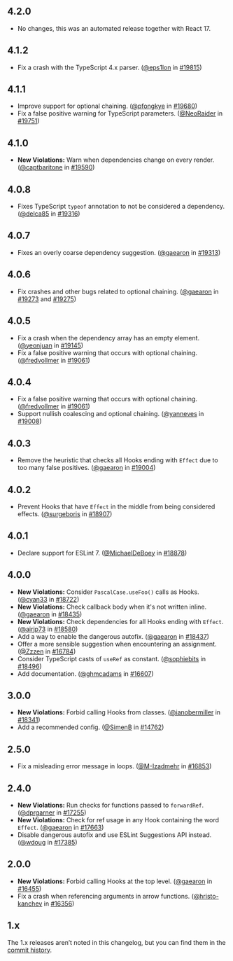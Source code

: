 ## 4.2.0

* No changes, this was an automated release together with React 17.

## 4.1.2
* Fix a crash with the TypeScript 4.x parser. ([@eps1lon](https://github.com/eps1lon) in [#19815](https://github.com/facebook/react/pull/19815))

## 4.1.1
* Improve support for optional chaining. ([@pfongkye](https://github.com/pfongkye) in [#19680](https://github.com/facebook/react/pull/19680))
* Fix a false positive warning for TypeScript parameters. ([@NeoRaider](https://github.com/NeoRaider) in [#19751](https://github.com/facebook/react/pull/19751))

## 4.1.0
* **New Violations:** Warn when dependencies change on every render. ([@captbaritone](https://github.com/captbaritone) in [#19590](https://github.com/facebook/react/pull/19590))

## 4.0.8
* Fixes TypeScript `typeof` annotation to not be considered a dependency. ([@delca85](https://github.com/delca85) in [#19316](https://github.com/facebook/react/pull/19316))

## 4.0.7
* Fixes an overly coarse dependency suggestion. ([@gaearon](https://github.com/gaearon) in [#19313](https://github.com/facebook/react/pull/19313))

## 4.0.6
* Fix crashes and other bugs related to optional chaining. ([@gaearon](https://github.com/gaearon) in [#19273](https://github.com/facebook/react/pull/19273) and [#19275](https://github.com/facebook/react/pull/19275))

## 4.0.5
* Fix a crash when the dependency array has an empty element. ([@yeonjuan](https://github.com/yeonjuan) in [#19145](https://github.com/facebook/react/pull/19145))
* Fix a false positive warning that occurs with optional chaining. ([@fredvollmer](https://github.com/fredvollmer) in [#19061](https://github.com/facebook/react/pull/19061))

## 4.0.4
* Fix a false positive warning that occurs with optional chaining. ([@fredvollmer](https://github.com/fredvollmer) in [#19061](https://github.com/facebook/react/pull/19061))
* Support nullish coalescing and optional chaining. ([@yanneves](https://github.com/yanneves) in [#19008](https://github.com/facebook/react/pull/19008))

## 4.0.3
* Remove the heuristic that checks all Hooks ending with `Effect` due to too many false positives. ([@gaearon](https://github.com/gaearon) in [#19004](https://github.com/facebook/react/pull/19004))

## 4.0.2
* Prevent Hooks that have `Effect` in the middle from being considered effects. ([@surgeboris](https://github.com/surgeboris) in [#18907](https://github.com/facebook/react/pull/18907))

## 4.0.1
* Declare support for ESLint 7. ([@MichaelDeBoey](https://github.com/MichaelDeBoey) in [#18878](https://github.com/facebook/react/pull/18878))

## 4.0.0

* **New Violations:** Consider `PascalCase.useFoo()` calls as Hooks. ([@cyan33](https://github.com/cyan33) in [#18722](https://github.com/facebook/react/pull/18722))
* **New Violations:** Check callback body when it's not written inline. ([@gaearon](https://github.com/gaearon) in [#18435](https://github.com/facebook/react/pull/18435))
* **New Violations:** Check dependencies for all Hooks ending with `Effect`. ([@airjp73](https://github.com/airjp73) in [#18580](https://github.com/facebook/react/pull/18580))
* Add a way to enable the dangerous autofix. ([@gaearon](https://github.com/gaearon) in [#18437](https://github.com/facebook/react/pull/18437))
* Offer a more sensible suggestion when encountering an assignment. ([@Zzzen](https://github.com/Zzzen) in [#16784](https://github.com/facebook/react/pull/16784))
* Consider TypeScript casts of `useRef` as constant. ([@sophiebits](https://github.com/sophiebits) in [#18496](https://github.com/facebook/react/pull/18496))
* Add documentation. ([@ghmcadams](https://github.com/ghmcadams) in [#16607](https://github.com/facebook/react/pull/16607))

## 3.0.0

* **New Violations:** Forbid calling Hooks from classes. ([@ianobermiller](https://github.com/ianobermiller) in [#18341](https://github.com/facebook/react/pull/18341))
* Add a recommended config. ([@SimenB](https://github.com/SimenB) in [#14762](https://github.com/facebook/react/pull/14762))

## 2.5.0

* Fix a misleading error message in loops. ([@M-Izadmehr](https://github.com/M-Izadmehr) in [#16853](https://github.com/facebook/react/pull/16853))

## 2.4.0

* **New Violations:** Run checks for functions passed to `forwardRef`. ([@dprgarner](https://github.com/dprgarner) in [#17255](https://github.com/facebook/react/pull/17255))
* **New Violations:** Check for ref usage in any Hook containing the word `Effect`. ([@gaearon](https://github.com/gaearon) in [#17663](https://github.com/facebook/react/pull/17663))
* Disable dangerous autofix and use ESLint Suggestions API instead. ([@wdoug](https://github.com/wdoug) in [#17385](https://github.com/facebook/react/pull/17385))

## 2.0.0

* **New Violations:** Forbid calling Hooks at the top level. ([@gaearon](https://github.com/gaearon) in [#16455](https://github.com/facebook/react/pull/16455))
* Fix a crash when referencing arguments in arrow functions. ([@hristo-kanchev](https://github.com/hristo-kanchev) in [#16356](https://github.com/facebook/react/pull/16356))


## 1.x

The 1.x releases aren’t noted in this changelog, but you can find them in the [commit history](https://github.com/facebook/react/commits/master/packages/eslint-plugin-react-hooks).
